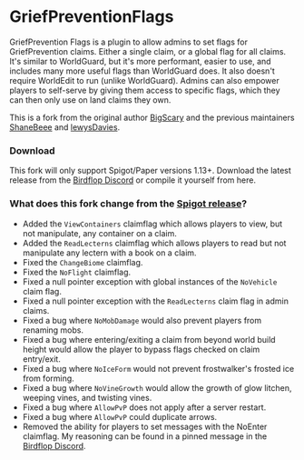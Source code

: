 # GriefPreventionFlags
GriefPrevention Flags is a plugin to allow admins to set flags for GriefPrevention claims. Either a single claim, or a global flag for all claims. It's similar to WorldGuard, but it's more performant, easier to use, and includes many more useful flags than WorldGuard does.  It also doesn't require WorldEdit to run (unlike WorldGuard).  Admins can also empower players to self-serve by giving them access to specific flags, which they can then only use on land claims they own.

This is a fork from the original author [BigScary](https://github.com/BigScary/GriefPreventionFlags) and the previous maintainers [ShaneBeee](https://github.com/ShaneBeee/GriefPreventionFlags) and [lewysDavies](https://github.com/lewysDavies/GriefPreventionFlags).

### Download
This fork will only support Spigot/Paper versions 1.13+.
Download the latest release from the [Birdflop Discord](https://discord.gg/MBdsxAR) or compile it yourself from here.


### What does this fork change from the [Spigot release](https://www.spigotmc.org/resources/gpflags.55773/)?
- Added the `ViewContainers` claimflag which allows players to view, but not manipulate, any container on a claim.
- Added the `ReadLecterns` claimflag which allows players to read but not manipulate any lectern with a book on a claim.
- Fixed the `ChangeBiome` claimflag.
- Fixed the `NoFlight` claimflag.
- Fixed a null pointer exception with global instances of the `NoVehicle` claim flag.
- Fixed a null pointer exception with the `ReadLecterns` claim flag in admin claims.
- Fixed a bug where `NoMobDamage` would also prevent players from renaming mobs.
- Fixed a bug where entering/exiting a claim from beyond world build height would allow the player to bypass flags checked on claim entry/exit.
- Fixed a bug where `NoIceForm` would not prevent frostwalker's frosted ice from forming.
- Fixed a bug where `NoVineGrowth` would allow the growth of glow litchen, weeping vines, and twisting vines.
- Fixed a bug where `AllowPvP` does not apply after a server restart.
- Fixed a bug where `AllowPvP` could duplicate arrows.
- Removed the ability for players to set messages with the NoEnter claimflag. My reasoning can be found in a pinned message in the [Birdflop Discord](https://discord.gg/MBdsxAR).
